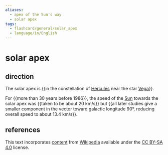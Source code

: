 ```yaml
---
aliases:
  - apex of the Sun's way
  - solar apex
tags:
  - flashcard/general/solar_apex
  - language/in/English
---
```


# solar apex

## direction

The solar apex is {{in the constellation of [Hercules](Hercules%20(constellation).md) near the star [Vega](Vega.md)}}. <!--SR:!2024-08-21,38,290-->

For {{more than 30 years before 1986}}, the speed of the [Sun](Sun.md) towards the solar apex was {{taken to be about 20 km/s}} but {{all later studies give a smaller component in the vector toward galactic longitude 90°, reducing overall speed to about 13.4 km/s}}. <!--SR:!2024-11-03,83,270!2024-08-26,43,290!2024-10-12,67,270-->

## references

This text incorporates [content](https://en.wikipedia.org/wiki/solar_apex) from [Wikipedia](Wikipedia.md) available under the [CC BY-SA 4.0](https://creativecommons.org/licenses/by-sa/4.0/) license.
